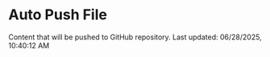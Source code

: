 # Auto Push File

Content that will be pushed to GitHub repository.
Last updated: 06/28/2025, 10:40:12 AM